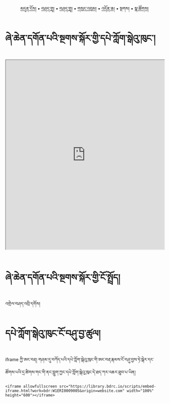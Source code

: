 <p align="center">
  <a href="https://bdrc-reader.github.io/shechen/">མདུན་ངོས།</a> • <a href="https://bdrc-reader.github.io/shechen/shadra">བཤད་གྲྭ།</a> • <a href="https://bdrc-reader.github.io/shechen/shunglug">བཤད་གྲྭ།</a>  • <a href="https://bdrc-reader.github.io/shechen/sungbum">གསུང་འབུམ།</a> • <a href="https://bdrc-reader.github.io/shechen/doncha">འདོན་ཆ།</a> • <span>སྔགས།</span> •  <a href="https://bdrc-reader.github.io/shechen/natsok">སྣ་ཚོགས།</a></p>


# ཞེ་ཆེན་དགོན་པའི་སྔགས་སྐོར་གྱི་དཔེ་ཀློག་སྒེའུ་ཁུང་།

<iframe allowfullscreen src="https://library.bdrc.io/scripts/embed-iframe.html?work=bdr:W1ERI0009005&origin=website.com" width="100%" height="600"></iframe>

<br>
<br>

# ཞེ་ཆེན་དགོན་པའི་སྔགས་སྐོར་གྱི་ངོ་སྤྲོད།

འགྲེལ་བཤད་འབྲི་དགོས།

# དཔེ་ཀློག་སྒེའུ་ཁུང་ངོ་བཤུ་བྱ་ཚུལ།

iframe ཀྱི་ཨང་བརྡ། གཤམ་དུ་བཀོད་པའི་དཔེ་ཀློག་སྒེའུ་ཁུང་གི་ཨང་བརྡ་རྣམས་ངོ་བཤུ་བྱས་ཏེ་སྒེར་དང་ཚོགས་པའི་དྲ་ཚིགས་གང་གི་ནང་བླུག་ཀྱང་དཔེ་ཀློག་སྒེའུ་ཁུང་དེ་ཐད་ཀར་འཆར་ཐུབ་པ་ཡིན།

```
<iframe allowfullscreen src="https://library.bdrc.io/scripts/embed-iframe.html?work=bdr:W1ERI0009005&origin=website.com" width="100%" height="600"></iframe>
```







